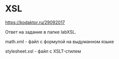 # XSL


https://kodaktor.ru/29092017

Ответ на задание в папке labXSL.

math.xml - файл с формулой на выдуманном языке

stylesheet.xsl - файл с XSLT-стилем